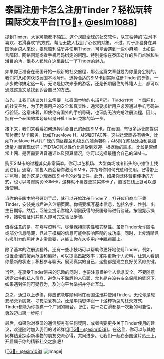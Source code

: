 # 泰国注册卡怎么注册Tinder？轻松玩转国际交友平台[[TG💪+ @esim1088](https://t.me/s/esim1088)]

提到Tinder，大家可能都不陌生。这个风靡全球的社交软件，以其独特的“左滑不喜欢、右滑喜欢”的方式，帮助无数人找到了心仪的对象。不过，对于那些身在异国他乡的人来说，要想顺利注册并使用Tinder，可能会遇到一些小麻烦，比如语言障碍、网络问题或者手机号码绑定的问题。特别是像在泰国这样的热门旅游和生活目的地，很多人都想在这里尝试一下Tinder的魅力。

如果你正准备在泰国开始一段新的社交旅程，那么这篇文章就是为你量身定制的。我们将从如何获取泰国本地号码、选择合适的SIM卡到实际注册Tinder的步骤，一步步教你搞定这一切。无论是初次来泰的游客，还是长期居住的外籍人士，都可以通过这篇文章找到适合自己的方法。

首先，让我们谈谈为什么需要一张泰国本地的电话号码。Tinder作为一个国际化的社交平台，为了确保用户的安全和真实性，通常要求新用户必须通过手机号码进行验证。这意味着，即使你有国外的手机号码，也可能无法完成注册流程。因此，拥有一个泰国的本地号码是开启Tinder之旅的第一步。

接下来，我们来看看如何选择适合自己的泰国SIM卡。在泰国，有很多运营商提供预付费SIM卡服务，比如TrueMove H、AIS和DTAC等。这些运营商各有特色，比如TrueMove H以其广泛的网络覆盖和稳定的服务著称；AIS则在网络速度和数据流量方面表现优异；而DTAC则以性价比高受到欢迎。根据你的需求，比如是否经常上网、是否需要语音通话以及预算情况，你可以选择最适合自己的SIM卡。

购买SIM卡的过程其实非常简单。你可以在机场、大型商场或者街头的小摊位上找到它们。通常，销售人员会帮你激活SIM卡，并指导你如何充值和使用。记得带上护照哦，因为这是办理泰国SIM卡的必备证件。此外，如果你想体验更便捷的方式，也可以考虑购买eSIM卡，这样就不需要更换实体卡了，直接在线上就可以激活使用。

当你的泰国本地号码到手后，就可以开始注册Tinder了。打开应用商店下载Tinder，安装完成后进入注册页面。你需要填写基本信息，包括名字、性别、出生日期等。然后，系统会提示你输入刚刚获得的泰国号码进行验证。按照提示操作，接收验证码并输入即可完成验证步骤。

值得注意的是，在填写资料时，尽量保持真实性和完整性。虽然Tinder允许匿名或部分信息隐藏，但过于模糊的信息可能会影响匹配的成功率。同时，上传清晰且有吸引力的照片也非常重要，这能让你在众多用户中脱颖而出。

除了基本的注册流程外，还有一些小技巧可以帮助你更好地使用Tinder。例如，设置合理的搜索范围和偏好，可以提高匹配效率；定期更新个人资料，让别人看到你最新的状态；积极参与聊天，展现真实的自己，这些都是建立良好关系的关键。

当然，在享受Tinder带来的乐趣的同时，也要注意保护个人信息安全。不要随意透露过多的私人信息，避免与不熟悉的人见面，尤其是在没有安全保障的情况下。如果遇到任何可疑行为，及时向平台举报并停止互动。

总之，通过以上步骤，你应该能够顺利地在泰国注册并使用Tinder。无论你是想要结交新朋友、寻找恋爱机会，还是单纯想体验一下这种新型的社交方式，Tinder都能为你提供一个广阔的舞台。记住，每一次右滑都是一次新的可能性，勇敢迈出第一步吧！

最后，如果你对泰国的通信服务有任何疑问，或者需要更多关于Tinder使用的建议，欢迎随时加入我们的讨论群组[[TG💪+ @esim1088](https://t.me/s/esim1088)]。在这里，你可以与其他同样热爱探索新事物的朋友交流心得，共同进步。让我们一起在泰国这片热土上，开启属于你的精彩社交之旅吧！

[[TG💪+ @esim1088](https://t.me/s/esim1088) ![Image](https://i.postimg.cc/4NQfJmqS/Snipaste-2025-05-13-00-14-12.png)]